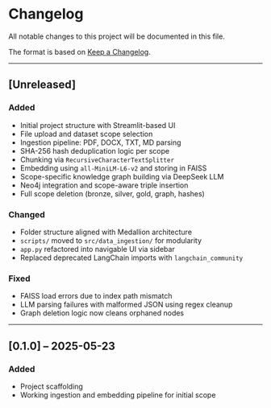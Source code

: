 # Changelog

All notable changes to this project will be documented in this file.

The format is based on [Keep a Changelog](https://keepachangelog.com/en/1.0.0/).

---

## [Unreleased]

### Added
- Initial project structure with Streamlit-based UI
- File upload and dataset scope selection
- Ingestion pipeline: PDF, DOCX, TXT, MD parsing
- SHA-256 hash deduplication logic per scope
- Chunking via `RecursiveCharacterTextSplitter`
- Embedding using `all-MiniLM-L6-v2` and storing in FAISS
- Scope-specific knowledge graph building via DeepSeek LLM
- Neo4j integration and scope-aware triple insertion
- Full scope deletion (bronze, silver, gold, graph, hashes)

### Changed
- Folder structure aligned with Medallion architecture
- `scripts/` moved to `src/data_ingestion/` for modularity
- `app.py` refactored into navigable UI via sidebar
- Replaced deprecated LangChain imports with `langchain_community`

### Fixed
- FAISS load errors due to index path mismatch
- LLM parsing failures with malformed JSON using regex cleanup
- Graph deletion logic now cleans orphaned nodes

---

## [0.1.0] – 2025-05-23

### Added
- Project scaffolding
- Working ingestion and embedding pipeline for initial scope

